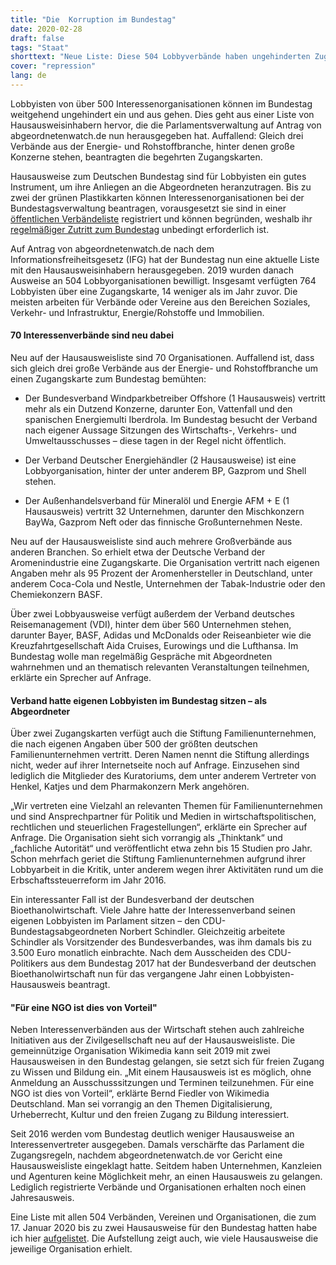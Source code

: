 ```yaml
---
title: "Die  Korruption im Bundestag"
date: 2020-02-28
draft: false
tags: "Staat"
shorttext: "Neue Liste: Diese 504 Lobbyverbände haben ungehinderten Zugang zum Bundestag. Warum immer von Lobbyismus gesprochen wird. Nennen wir es beim Namen, Korruption!"
cover: "repression"
lang: de
---
```


Lobbyisten von über 500 Interessenorganisationen können im Bundestag weitgehend ungehindert ein und aus gehen. Dies geht aus einer Liste von Hausausweisinhabern hervor, die die Parlamentsverwaltung auf Antrag von abgeordnetenwatch.de nun herausgegeben hat. Auffallend: Gleich drei Verbände aus der Energie- und Rohstoffbranche, hinter denen große Konzerne stehen, beantragten die begehrten Zugangskarten.

Hausausweise zum Deutschen Bundestag sind für Lobbyisten ein gutes Instrument, um ihre Anliegen an die Abgeordneten heranzutragen. Bis zu zwei der grünen Plastikkarten können Interessenorganisationen bei der Bundestagsverwaltung beantragen, vorausgesetzt sie sind in einer [öffentlichen Verbändeliste](/static/downloads/deutscher_bundestag_-_registrierung_von_verbaenden_und_deren_vertretern_-_stand_februar_2020_-_884_seiten.pdf "Aktuelle Fassung der öffentlichen Liste über die Registrierung von Verbänden und deren Vertreter") registriert und können begründen, weshalb ihr [regelmäßiger Zutritt zum Bundestag](https://www.abgeordnetenwatch.de/blog/2017-05-11/hunderte-lobbyisten-erhielten-unberechtigten-zugang-zum-bundestag "Hunderte Lobbyisten erhielten unberechtigten Zugang zum Bundestag") unbedingt erforderlich ist.

Auf Antrag von abgeordnetenwatch.de nach dem Informationsfreiheitsgesetz (IFG) hat der Bundestag nun eine aktuelle Liste mit den Hausausweisinhabern herausgegeben. 2019 wurden danach Ausweise an 504 Lobbyorganisationen bewilligt. Insgesamt verfügten 764 Lobbyisten über eine Zugangskarte, 14 weniger als im Jahr zuvor. Die meisten arbeiten für Verbände oder Vereine aus den Bereichen Soziales, Verkehr- und Infrastruktur, Energie/Rohstoffe und Immobilien.

#### 70 Interessenverbände sind neu dabei

Neu auf der Hausausweisliste sind 70 Organisationen. Auffallend ist, dass sich gleich drei große Verbände aus der Energie- und Rohstoffbranche um einen Zugangskarte zum Bundestag bemühten:

  - Der Bundesverband Windparkbetreiber Offshore (1 Hausausweis) vertritt mehr als ein Dutzend Konzerne, darunter Eon, Vattenfall und den spanischen Energiemulti Iberdrola. Im Bundestag besucht der Verband nach eigener Aussage Sitzungen des Wirtschafts-, Verkehrs- und Umweltausschusses – diese tagen in der Regel nicht öffentlich.

  - Der Verband Deutscher Energiehändler (2 Hausausweise) ist eine Lobbyorganisation, hinter der unter anderem BP, Gazprom und Shell stehen.

  - Der Außenhandelsverband für Mineralöl und Energie AFM + E (1 Hausausweis) vertritt 32 Unternehmen, darunter den Mischkonzern BayWa, Gazprom Neft oder das finnische Großunternehmen Neste.
  
Neu auf der Hausausweisliste sind auch mehrere Großverbände aus anderen Branchen. So erhielt etwa der Deutsche Verband der Aromenindustrie eine Zugangskarte. Die Organisation vertritt nach eigenen Angaben mehr als 95 Prozent der Aromenhersteller in Deutschland, unter anderem Coca-Cola und Nestle, Unternehmen der Tabak-Industrie oder den Chemiekonzern BASF.

Über zwei Lobbyausweise verfügt außerdem der Verband deutsches Reisemanagement (VDI), hinter dem über 560 Unternehmen stehen, darunter Bayer, BASF, Adidas und McDonalds oder Reiseanbieter wie die Kreuzfahrtgesellschaft Aida Cruises, Eurowings und die Lufthansa. Im Bundestag wolle man regelmäßig Gespräche mit Abgeordneten wahrnehmen und an thematisch relevanten Veranstaltungen teilnehmen, erklärte ein Sprecher auf Anfrage.

#### Verband hatte eigenen Lobbyisten im Bundestag sitzen – als Abgeordneter

Über zwei Zugangskarten verfügt auch die Stiftung Familienunternehmen, die nach eigenen Angaben über 500 der größten deutschen Familienunternehmen vertritt. Deren Namen nennt die Stiftung allerdings nicht, weder auf ihrer Internetseite noch auf Anfrage. Einzusehen sind lediglich die Mitglieder des Kuratoriums, dem unter anderem Vertreter von Henkel, Katjes und dem Pharmakonzern Merk angehören.

„Wir vertreten eine Vielzahl an relevanten Themen für Familienunternehmen und sind Ansprechpartner für Politik und Medien in wirtschaftspolitischen, rechtlichen und steuerlichen Fragestellungen“, erklärte ein Sprecher auf Anfrage. Die Organisation sieht sich vorrangig als „Thinktank“ und „fachliche Autorität“ und veröffentlicht etwa zehn bis 15 Studien pro Jahr. Schon mehrfach geriet die Stiftung Famlienunternehmen aufgrund ihrer Lobbyarbeit in die Kritik, unter anderem wegen ihrer Aktivitäten rund um die Erbschaftssteuerreform im Jahr 2016.

Ein interessanter Fall ist der Bundesverband der deutschen Bioethanolwirtschaft. Viele Jahre hatte der Interessenverband seinen eigenen Lobbyisten im Parlament sitzen – den CDU-Bundestagsabgeordneten Norbert Schindler. Gleichzeitig arbeitete Schindler als Vorsitzender des Bundesverbandes, was ihm damals bis zu 3.500 Euro monatlich einbrachte. Nach dem Ausscheiden des CDU-Politikers aus dem Bundestag 2017 hat der Bundesverband der deutschen Bioethanolwirtschaft nun für das vergangene Jahr einen Lobbyisten-Hausausweis beantragt.

#### "Für eine NGO ist dies von Vorteil"

Neben Interessenverbänden aus der Wirtschaft stehen auch zahlreiche Initiativen aus der Zivilgesellschaft neu auf der Hausausweisliste. Die gemeinnützige Organisation Wikimedia kann seit 2019 mit zwei Hausausweisen in den Bundestag gelangen, sie setzt sich für freien Zugang zu Wissen und Bildung ein. „Mit einem Hausausweis ist es möglich, ohne Anmeldung an Ausschusssitzungen und Terminen teilzunehmen. Für eine NGO ist dies von Vorteil“, erklärte Bernd Fiedler von Wikimedia Deutschland. Man sei vorrangig an den Themen Digitalisierung, Urheberrecht, Kultur und den freien Zugang zu Bildung interessiert.

Seit 2016 werden vom Bundestag deutlich weniger Hausausweise an Interessenvertreter ausgegeben. Damals verschärfte das Parlament die Zugangsregeln, nachdem abgeordnetenwatch.de vor Gericht eine Hausausweisliste eingeklagt hatte. Seitdem haben Unternehmen, Kanzleien und Agenturen keine Möglichkeit mehr, an einen Hausausweis zu gelangen. Lediglich registrierte Verbände und Organisationen erhalten noch einen Jahresausweis.

Eine Liste mit allen 504 Verbänden, Vereinen und Organisationen, die zum 17. Januar 2020 bis zu zwei Hausausweise für den Bundestag hatten habe ich hier [aufgelistet](/static/downloads/korrupisten.txt "Bundestagsausweise von Interessensvertreter:innen von Verbänden"). Die Aufstellung zeigt auch, wie viele Hausausweise die jeweilige Organisation erhielt.
